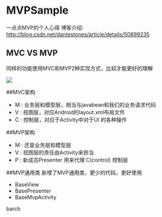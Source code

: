 # MVPSample
一点点MVP的个人心得
博客介绍: http://blog.csdn.net/dantestones/article/details/50899235

## MVC VS MVP
同样的功能使用MVC和MVP2种实现方式，比较才能更好的理解

![](http://img.blog.csdn.net/20160317163144720)


##MVC架构
- M : 业务层和模型层，相当与javabean和我们的业务请求代码
- V  : 视图层，对应Android的layout.xml布局文件
- C  : 控制层，对应于Activity中对于UI 的各种操作

##MVP架构
- M : 还是业务层和模型层
- V  : 视图层的责任由Activity来担当
- P : 新成员Presenter 用来代理 C(control) 控制层

##MVP通用类
新增了MVP通用类，更少的代码，更好使用
* BaseView
* BasePresenter
* BaseMvpActivity


barch
